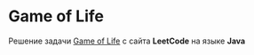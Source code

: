# Game of Life
Решение задачи [Game of Life](https://leetcode.com/problems/game-of-life/) c сайта **LeetCode** на языке **Java**